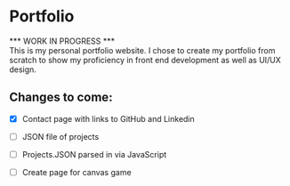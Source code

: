 # Portfolio

*** WORK IN PROGRESS *** <br>
This is my personal portfolio website. I chose to create my portfolio from scratch to show my proficiency in front end development as well as UI/UX design.

## Changes to come:
- [x] Contact page with links to GitHub and Linkedin
- [ ] JSON file of projects
- [ ] Projects.JSON parsed in via JavaScript
- [ ] Create page for canvas game

